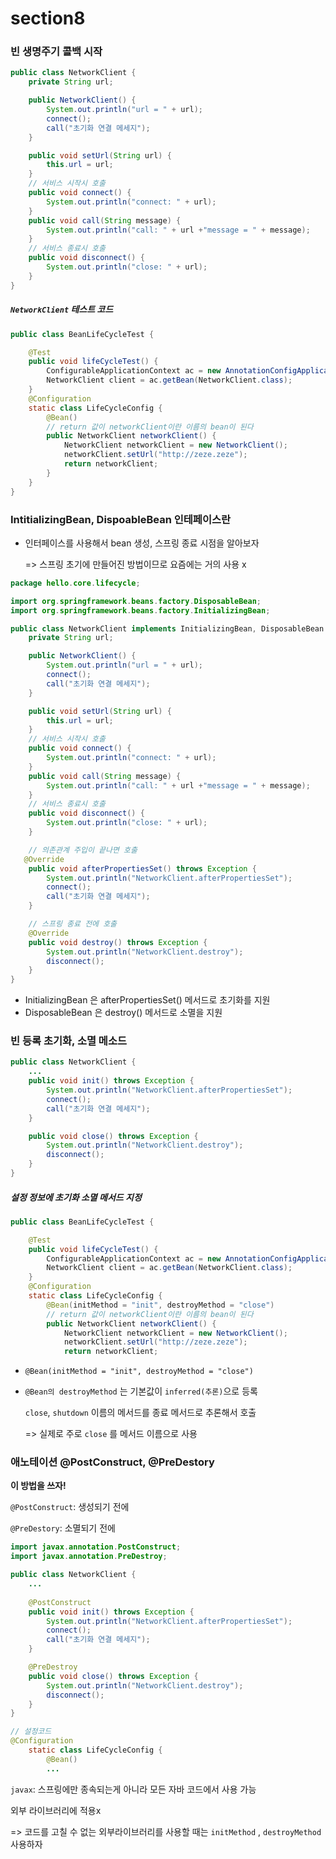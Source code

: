 # section8



### 빈 생명주기 콜백 시작

```java
public class NetworkClient {
    private String url;

    public NetworkClient() {
        System.out.println("url = " + url);
        connect();
        call("초기화 연결 메세지");
    }

    public void setUrl(String url) {
        this.url = url;
    }
    // 서비스 시작시 호출
    public void connect() {
        System.out.println("connect: " + url);
    }
    public void call(String message) {
        System.out.println("call: " + url +"message = " + message);
    }
    // 서비스 종료시 호출
    public void disconnect() {
        System.out.println("close: " + url);
    }
}
```

##### `NetworkClient` 테스트 코드

```java
public class BeanLifeCycleTest {

    @Test
    public void lifeCycleTest() {
        ConfigurableApplicationContext ac = new AnnotationConfigApplicationContext(LifeCycleConfig.class);
        NetworkClient client = ac.getBean(NetworkClient.class);
    }
    @Configuration
    static class LifeCycleConfig {
        @Bean()
        // return 값이 networkClient이란 이름의 bean이 된다
        public NetworkClient networkClient() {
            NetworkClient networkClient = new NetworkClient();
            networkClient.setUrl("http://zeze.zeze");
            return networkClient;
        }
    }
}
```



### IntitializingBean, DispoableBean 인테페이스란

- 인터페이스를 사용해서 bean 생성, 스프링 종료 시점을 알아보자

  => 스프링 초기에 만들어진 방법이므로 요즘에는 거의 사용 x

```java
package hello.core.lifecycle;

import org.springframework.beans.factory.DisposableBean;
import org.springframework.beans.factory.InitializingBean;

public class NetworkClient implements InitializingBean, DisposableBean {
    private String url;

    public NetworkClient() {
        System.out.println("url = " + url);
        connect();
        call("초기화 연결 메세지");
    }

    public void setUrl(String url) {
        this.url = url;
    }
    // 서비스 시작시 호출
    public void connect() {
        System.out.println("connect: " + url);
    }
    public void call(String message) {
        System.out.println("call: " + url +"message = " + message);
    }
    // 서비스 종료시 호출
    public void disconnect() {
        System.out.println("close: " + url);
    }

    // 의존관계 주입이 끝나면 호출
   @Override
    public void afterPropertiesSet() throws Exception {
        System.out.println("NetworkClient.afterPropertiesSet");
        connect();
        call("초기화 연결 메세지");
    }

    // 스프링 종료 전에 호출
    @Override
    public void destroy() throws Exception {
        System.out.println("NetworkClient.destroy");
        disconnect();
    }
}

```

- InitializingBean 은 afterPropertiesSet() 메서드로 초기화를 지원
- DisposableBean 은 destroy() 메서드로 소멸을 지원



### 빈 등록 초기화, 소멸 메소드

```java
public class NetworkClient {
    ...
    public void init() throws Exception {
        System.out.println("NetworkClient.afterPropertiesSet");
        connect();
        call("초기화 연결 메세지");
    }

    public void close() throws Exception {
        System.out.println("NetworkClient.destroy");
        disconnect();
    }
}
```



##### 설정 정보에 초기화 소멸 메서드 지정

```java
public class BeanLifeCycleTest {

    @Test
    public void lifeCycleTest() {
        ConfigurableApplicationContext ac = new AnnotationConfigApplicationContext(LifeCycleConfig.class);
        NetworkClient client = ac.getBean(NetworkClient.class);
    }
    @Configuration
    static class LifeCycleConfig {
        @Bean(initMethod = "init", destroyMethod = "close")
        // return 값이 networkClient이란 이름의 bean이 된다
        public NetworkClient networkClient() {
            NetworkClient networkClient = new NetworkClient();
            networkClient.setUrl("http://zeze.zeze");
            return networkClient;
```

- `@Bean(initMethod = "init", destroyMethod = "close")`

- `@Bean의 destroyMethod` 는 기본값이 `inferred(추론)`으로 등록

  `close`, `shutdown` 이름의 메서드를 종료 메서드로 추론해서 호출

  => 실제로 주로 `close` 를 메서드 이름으로 사용

  



### 애노테이션 @PostConstruct, @PreDestory

**이 방법을 쓰자!**

`@PostConstruct`: 생성되기 전에

`@PreDestory`: 소멸되기 전에

```java
import javax.annotation.PostConstruct;
import javax.annotation.PreDestroy;

public class NetworkClient {
	...
        
    @PostConstruct
    public void init() throws Exception {
        System.out.println("NetworkClient.afterPropertiesSet");
        connect();
        call("초기화 연결 메세지");
    }

    @PreDestroy
    public void close() throws Exception {
        System.out.println("NetworkClient.destroy");
        disconnect();
    }
}

// 설정코드
@Configuration
    static class LifeCycleConfig {
        @Bean()
        ...
```

`javax`: 스프링에만 종속되는게 아니라 모든 자바 코드에서 사용 가능

외부 라이브러리에 적용x

=> 코드를 고칠 수 없는 외부라이브러리를 사용할 때는 `initMethod` , `destroyMethod` 사용하자

